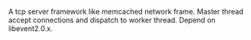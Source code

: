A tcp server framework like memcached network frame.
Master thread accept connections  and dispatch to worker thread.
Depend on libevent2.0.x.